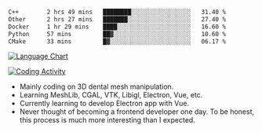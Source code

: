 <!--START_SECTION:waka-->

```txt
C++        2 hrs 49 mins   ████████░░░░░░░░░░░░░░░░░   31.40 %
Other      2 hrs 27 mins   ███████░░░░░░░░░░░░░░░░░░   27.40 %
Docker     1 hr 29 mins    ████░░░░░░░░░░░░░░░░░░░░░   16.60 %
Python     57 mins         ██▓░░░░░░░░░░░░░░░░░░░░░░   10.60 %
CMake      33 mins         █▓░░░░░░░░░░░░░░░░░░░░░░░   06.17 %
```

<!--END_SECTION:waka-->

<!--START_SECTION:waka_lang_chart_svg-->
[![Language Chart](https://wakatime.com/share/@DYPro_MIKE/13ed6aa1-fa8f-42b5-8fa7-97c58e94375f.svg)](https://wakatime.com)
<!--END_SECTION:waka_lang_chart_svg-->

<!--START_SECTION:waka_coding_activity_svg-->
[![Coding Activity](https://wakatime.com/share/@DYPro_MIKE/2224f81a-edc4-46bb-b59e-25de5147ed15.svg)](https://wakatime.com)
<!--END_SECTION:waka_coding_activity_svg-->

<!--
**0x11111111/0x11111111** is a ✨ _special_ ✨ repository because its `README.md` (this file) appears on your GitHub profile.

Here are some ideas to get you started:

- 🔭 I’m currently working on ...
- 🌱 I’m currently learning ...
- 👯 I’m looking to collaborate on ...
- 🤔 I’m looking for help with ...
- 💬 Ask me about ...
- 📫 How to reach me: ...
- 😄 Pronouns: ...
- ⚡ Fun fact: ...
-->
- Mainly coding on 3D dental mesh manipulation.
- Learning MeshLib, CGAL, VTK, Libigl, Electron, Vue, etc.
- Currently learning to develop Electron app with Vue.
- Never thought of becoming a frontend developer one day. To be honest, this process is much more interesting than I expected.
